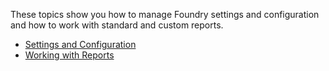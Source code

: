 
These topics show you how to manage Foundry settings and configuration and how to work with standard and custom reports.

* [Settings and Configuration](settings_and_configuration.md)
* [Working with Reports](working_with_reports.md)
